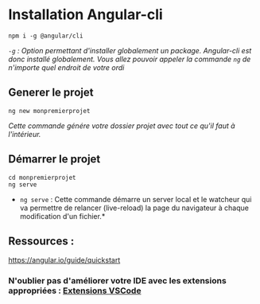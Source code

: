 # Installation Angular-cli

```shell
npm i -g @angular/cli
```
*`-g` : Option permettant d'installer globalement un package. Angular-cli est donc installé globalement. Vous allez pouvoir appeler la commande `ng` de n'importe quel endroit de votre ordi*

## Generer le projet

```shell
ng new monpremierprojet
```

*Cette commande génére votre dossier projet avec tout ce qu'il faut à l'intérieur.*

## Démarrer le projet

```shell
cd monpremierprojet
ng serve
```

* `ng serve` : Cette commande démarre un server local et le watcheur qui va permettre de relancer (live-reload) la page du navigateur à chaque modification d'un fichier.*

## Ressources :

https://angular.io/guide/quickstart

### N'oublier pas d'améliorer votre IDE avec les extensions appropriées : [Extensions VSCode](./vscode.md)